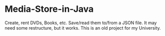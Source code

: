 # Media-Store-in-Java
Create, rent DVDs, Books, etc. Save/read them to/from a JSON file. It may need some restructure, but it works. This is an old project for my University. 
